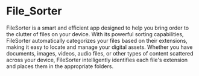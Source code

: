 # File_Sorter
FileSorter is a smart and efficient app designed to help you bring order to the clutter of files on your device. With its powerful sorting capabilities, FileSorter automatically categorizes your files based on their extensions, making it easy to locate and manage your digital assets.
Whether you have documents, images, videos, audio files, or other types of content scattered across your device, FileSorter intelligently identifies each file's extension and places them in the appropriate folders. 
